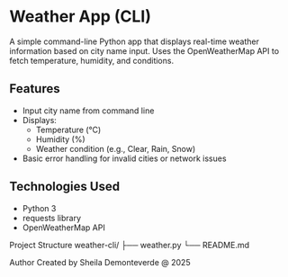 # Weather App (CLI)

A simple command-line Python app that displays real-time weather information based on city name input. Uses the OpenWeatherMap API to fetch temperature, humidity, and conditions.

## Features

- Input city name from command line
- Displays:
  - Temperature (°C)
  - Humidity (%)
  - Weather condition (e.g., Clear, Rain, Snow)
- Basic error handling for invalid cities or network issues

## Technologies Used

- Python 3
- requests library
- OpenWeatherMap API

Project Structure
weather-cli/
├── weather.py
└── README.md

Author
Created by Sheila Demonteverde @ 2025